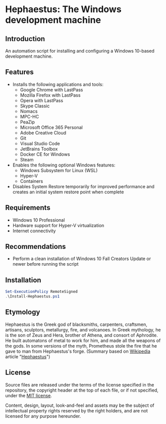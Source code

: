 # Hephaestus: The Windows development machine

## Introduction

An automation script for installing and configuring a Windows 10-based
development machine.

## Features

*   Installs the following applications and tools:
    *   Google Chrome with LastPass
    *   Mozilla Firefox with LastPass
    *   Opera with LastPass
    *   Skype Classic
    *   Nomacs
    *   MPC-HC
    *   PeaZip
    *   Microsoft Office 365 Personal
    *   Adobe Creative Cloud
    *   Git
    *   Visual Studio Code
    *   JetBrains Toolbox
    *   Docker CE for Windows
    *   Steam
*   Enables the following optional Windows features:
    *   Windows Subsystem for Linux (WSL)
    *   Hyper-V 
    *   Containers
*   Disables System Restore temporarily for improved performance and
    creates an initial system restore point when complete
    
## Requirements

*   Windows 10 Professional
*   Hardware support for Hyper-V virtualization
*   Internet connectivity

## Recommendations

*   Perform a clean installation of Windows 10 Fall Creators Update or
    newer before running the script

## Installation

```powershell
Set-ExecutionPolicy RemoteSigned
.\Install-Hephaestus.ps1
```

## Etymology

Hephaestus is the Greek god of blacksmiths, carpenters, craftsmen,
artisans, sculptors, metallurgy, fire, and volcanoes. In Greek
mythology, he is the son of Zeus and Hera, brother of Athena,
and consort of Aphrodite. He built automatons of metal to work for him,
and made all the weapons of the gods. In some versions of the myth,
Prometheus stole the fire that he gave to man from Hephaestus's forge.
(Summary based on [Wikipedia](https://www.wikipedia.org/) article
"[Hephaestus](https://en.wikipedia.org/wiki/Hephaestus)")

## License

Source files are released under the terms of the license specified in
the repository, the copyright header at the top of each file, or if not
specified, under the [MIT license](https://opensource.org/licenses/MIT).

Content, design, layout, look-and-feel and assets may be the subject of
intellectual property rights reserved by the right holders, and are not
licensed for any purpose hereunder.
